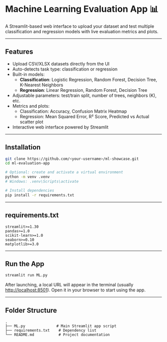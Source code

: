 
# Machine Learning Evaluation App 📊

A Streamlit-based web interface to upload your dataset and test multiple classification and regression models with live evaluation metrics and plots.

---

## Features

- Upload CSV/XLSX datasets directly from the UI
- Auto-detects task type: classification or regression
- Built-in models:
  - **Classification**: Logistic Regression, Random Forest, Decision Tree, K-Nearest Neighbors
  - **Regression**: Linear Regression, Random Forest, Decision Tree
- Adjustable parameters: test/train split, number of trees, neighbors (K), etc.
- Metrics and plots:
  - Classification: Accuracy, Confusion Matrix Heatmap
  - Regression: Mean Squared Error, R² Score, Predicted vs Actual scatter plot
- Interactive web interface powered by Streamlit

---

## Installation

```bash
git clone https://github.com/<your-username>/ml-showcase.git
cd ml-evaluation-app

# Optional: create and activate a virtual environment
python -m venv .venv
# Windows: .venv\Scripts\activate

# Install dependencies
pip install -r requirements.txt
````

---

## requirements.txt

```text
streamlit>=1.30
pandas>=1.0
scikit-learn>=1.0
seaborn>=0.10
matplotlib>=3.0
```

---

## Run the App

```bash
streamlit run ML.py
```

After launching, a local URL will appear in the terminal (usually [http://localhost:8501](http://localhost:8501)). Open it in your browser to start using the app.

---

## Folder Structure

```text
.
├── ML.py              # Main Streamlit app script
├── requirements.txt    # Dependency list
└── README.md           # Project documentation
```


